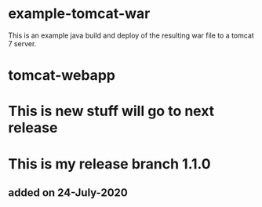 # example-tomcat-war

This is an example java build and deploy of the resulting
war file to a tomcat 7 server.

# tomcat-webapp
# This is new stuff will go to next release
# This is my release branch 1.1.0
## added on 24-July-2020
